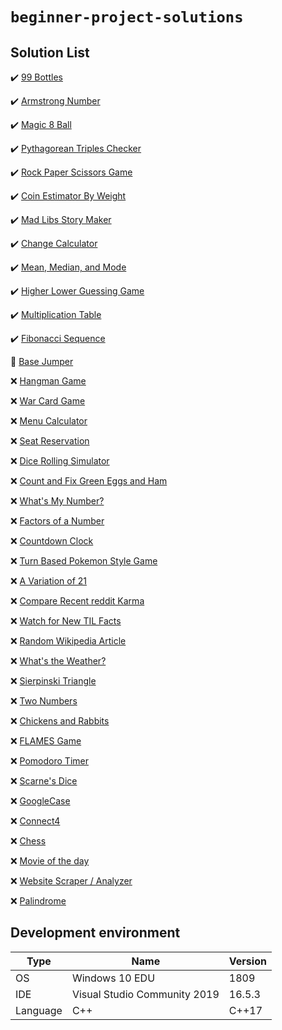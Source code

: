 # `beginner-project-solutions`

## Solution List

:heavy_check_mark: [99 Bottles](cpp/99_bottles.cpp)

:heavy_check_mark: [Armstrong Number](cpp/armstrong_number.cpp)

:heavy_check_mark: [Magic 8 Ball](cpp/magic_8_ball.cpp)

:heavy_check_mark: [Pythagorean Triples Checker](cpp/pythagorean_triples_checker.cpp)

:heavy_check_mark: [Rock Paper Scissors Game](cpp/rock_paper_scissors_game.cpp)

:heavy_check_mark: [Coin Estimator By Weight](cpp/coin_estimator_by_weight.cpp)

:heavy_check_mark: [Mad Libs Story Maker](cpp/mad_libs_story_maker.cpp)

:heavy_check_mark: [Change Calculator](cpp/change_calculator.cpp)

:heavy_check_mark: [Mean, Median, and Mode](cpp/mean_median_and_mode.cpp)

:heavy_check_mark: [Higher Lower Guessing Game](cpp/higher_lower_guessing_game.cpp)

:heavy_check_mark: [Multiplication Table](cpp/multiplication_table.cpp)

:heavy_check_mark: [Fibonacci Sequence](cpp/fibonacci_sequence.cpp)

:construction: [Base Jumper](cpp/base_jumper.cpp)

:x: [Hangman Game](#hangman-game)

:x: [War Card Game](#war-card-game)

:x: [Menu Calculator](#menu-calculator)

:x: [Seat Reservation](#seat-reservation)

:x: [Dice Rolling Simulator](#dice-rolling-simulator)

:x: [Count and Fix Green Eggs and Ham](#count-and-fix-green-eggs-and-ham)

:x: [What's My Number?](#whats-my-number)

:x: [Factors of a Number](#factors-of-a-number)

:x: [Countdown Clock](#countdown-clock)

:x: [Turn Based Pokemon Style Game](#turn-based-pokemon-style-game)

:x: [A Variation of 21](#a-variation-of-21)

:x: [Compare Recent reddit Karma](#compare-recent-reddit-karma)

:x: [Watch for New TIL Facts](#watch-for-new-til-facts)

:x: [Random Wikipedia Article](#random-wikipedia-article)

:x: [What's the Weather?](#whats-the-weather)

:x: [Sierpinski Triangle](#sierpinski-triangle)

:x: [Two Numbers](#two-numbers)

:x: [Chickens and Rabbits](#chickens-and-rabbits)

:x: [FLAMES Game](#FLAMES-Game)

:x: [Pomodoro Timer](#Pomodoro-Timer)

:x: [Scarne's Dice](#scarnes-dice)

:x: [GoogleCase](#GoogleCase)

:x: [Connect4](#Connect4)

:x: [Chess](#ChessGame)

:x: [Movie of the day](#movie-of-the-day)

:x: [Website Scraper / Analyzer](#website-scraper--analyzer)

:x: [Palindrome](#palindrome)

## Development environment

| Type     | Name                         | Version |
| -------- | ---------------------------- | ------- |
| OS       | Windows 10 EDU               | 1809    |
| IDE      | Visual Studio Community 2019 | 16.5.3  |
| Language | C++                          | C++17   |
